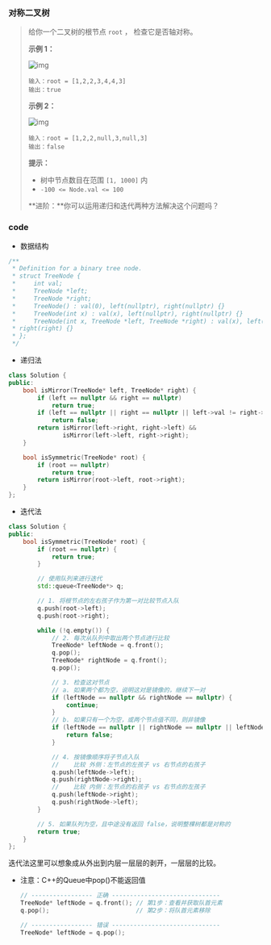 ### 对称二叉树

> 给你一个二叉树的根节点 `root` ， 检查它是否轴对称。
>
>  
>
> **示例 1：**
>
> ![img](https://pic.leetcode.cn/1698026966-JDYPDU-image.png)
>
> ```
> 输入：root = [1,2,2,3,4,4,3]
> 输出：true
> ```
>
> **示例 2：**
>
> ![img](https://pic.leetcode.cn/1698027008-nPFLbM-image.png)
>
> ```
> 输入：root = [1,2,2,null,3,null,3]
> 输出：false
> ```
>
>  
>
> **提示：**
>
> - 树中节点数目在范围 `[1, 1000]` 内
> - `-100 <= Node.val <= 100`
>
>  
>
> **进阶：**你可以运用递归和迭代两种方法解决这个问题吗？

### code

- 数据结构

```C++
/**
 * Definition for a binary tree node.
 * struct TreeNode {
 *     int val;
 *     TreeNode *left;
 *     TreeNode *right;
 *     TreeNode() : val(0), left(nullptr), right(nullptr) {}
 *     TreeNode(int x) : val(x), left(nullptr), right(nullptr) {}
 *     TreeNode(int x, TreeNode *left, TreeNode *right) : val(x), left(left),
 * right(right) {}
 * };
 */
```

- 递归法

```C++
class Solution {
public:
    bool isMirror(TreeNode* left, TreeNode* right) {
        if (left == nullptr && right == nullptr)
            return true;
        if (left == nullptr || right == nullptr || left->val != right->val)
            return false;
        return isMirror(left->right, right->left) &&
               isMirror(left->left, right->right);
    }

    bool isSymmetric(TreeNode* root) {
        if (root == nullptr)
            return true;
        return isMirror(root->left, root->right);
    }
};
```

- 迭代法

```C++
class Solution {
public:
    bool isSymmetric(TreeNode* root) {
        if (root == nullptr) {
            return true;
        }

        // 使用队列来进行迭代
        std::queue<TreeNode*> q;

        // 1. 将根节点的左右孩子作为第一对比较节点入队
        q.push(root->left);
        q.push(root->right);

        while (!q.empty()) {
            // 2. 每次从队列中取出两个节点进行比较
            TreeNode* leftNode = q.front();
            q.pop();
            TreeNode* rightNode = q.front();
            q.pop();

            // 3. 检查这对节点
            // a. 如果两个都为空，说明这对是镜像的，继续下一对
            if (leftNode == nullptr && rightNode == nullptr) {
                continue;
            }
            // b. 如果只有一个为空，或两个节点值不同，则非镜像
            if (leftNode == nullptr || rightNode == nullptr || leftNode->val != rightNode->val) {
                return false;
            }

            // 4. 按镜像顺序将子节点入队
            //    比较 外侧：左节点的左孩子 vs 右节点的右孩子
            q.push(leftNode->left);
            q.push(rightNode->right);
            //    比较 内侧：左节点的右孩子 vs 右节点的左孩子
            q.push(leftNode->right);
            q.push(rightNode->left);
        }

        // 5. 如果队列为空，且中途没有返回 false，说明整棵树都是对称的
        return true;
    }
};
```

迭代法这里可以想象成从外出到内层一层层的剥开，一层层的比较。

- 注意：C++的Queue中pop()不能返回值

  ```C++
  // ----------------- 正确 ------------------------------
  TreeNode* leftNode = q.front(); // 第1步：查看并获取队首元素
  q.pop();                        // 第2步：将队首元素移除
  
  // ----------------- 错误 ------------------------------
  TreeNode* leftNode = q.pop();
  ```